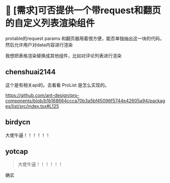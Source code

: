 # 👑 [需求]可否提供一个带request和翻页的自定义列表渲染组件

protable的request params 和翻页器用着很方便，能否单独抽出这一块的代码，然后允许用户对data内容进行渲染

我想把表格渲染替换成其他组件，比如对评论列表进行渲染

## chenshuai2144

这个是有相关api的。去看看 ProList 是怎么实现的。

https://github.com/ant-design/pro-components/blob/b1b168664ccca70b3a5bf45096f5744e42605a94/packages/list/src/index.tsx#L125

## birdycn

大佬牛逼！！！！！！

## yotcap

> 大佬牛逼！！！！！！

确实
